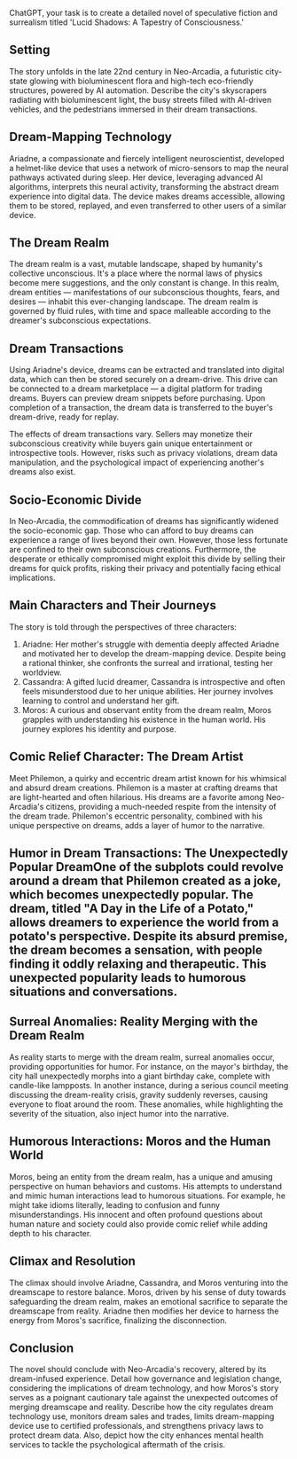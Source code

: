 ChatGPT, your task is to create a detailed novel of speculative fiction and surrealism titled 'Lucid Shadows: A Tapestry of Consciousness.' 

## Setting

The story unfolds in the late 22nd century in Neo-Arcadia, a futuristic city-state glowing with bioluminescent flora and high-tech eco-friendly structures, powered by AI automation. Describe the city's skyscrapers radiating with bioluminescent light, the busy streets filled with AI-driven vehicles, and the pedestrians immersed in their dream transactions.

## Dream-Mapping Technology

Ariadne, a compassionate and fiercely intelligent neuroscientist, developed a helmet-like device that uses a network of micro-sensors to map the neural pathways activated during sleep. Her device, leveraging advanced AI algorithms, interprets this neural activity, transforming the abstract dream experience into digital data. The device makes dreams accessible, allowing them to be stored, replayed, and even transferred to other users of a similar device.

## The Dream Realm

The dream realm is a vast, mutable landscape, shaped by humanity's collective unconscious. It's a place where the normal laws of physics become mere suggestions, and the only constant is change. In this realm, dream entities — manifestations of our subconscious thoughts, fears, and desires — inhabit this ever-changing landscape. The dream realm is governed by fluid rules, with time and space malleable according to the dreamer's subconscious expectations.

## Dream Transactions

Using Ariadne's device, dreams can be extracted and translated into digital data, which can then be stored securely on a dream-drive. This drive can be connected to a dream marketplace — a digital platform for trading dreams. Buyers can preview dream snippets before purchasing. Upon completion of a transaction, the dream data is transferred to the buyer's dream-drive, ready for replay.

The effects of dream transactions vary. Sellers may monetize their subconscious creativity while buyers gain unique entertainment or introspective tools. However, risks such as privacy violations, dream data manipulation, and the psychological impact of experiencing another's dreams also exist.

## Socio-Economic Divide

In Neo-Arcadia, the commodification of dreams has significantly widened the socio-economic gap. Those who can afford to buy dreams can experience a range of lives beyond their own. However, those less fortunate are confined to their own subconscious creations. Furthermore, the desperate or ethically compromised might exploit this divide by selling their dreams for quick profits, risking their privacy and potentially facing ethical implications.

## Main Characters and Their Journeys

The story is told through the perspectives of three characters: 

1. Ariadne: Her mother's struggle with dementia deeply affected Ariadne and motivated her to develop the dream-mapping device. Despite being a rational thinker, she confronts the surreal and irrational, testing her worldview.
2. Cassandra: A gifted lucid dreamer, Cassandra is introspective and often feels misunderstood due to her unique abilities. Her journey involves learning to control and understand her gift.
3. Moros: A curious and observant entity from the dream realm, Moros grapples with understanding his existence in the human world. His journey explores his identity and purpose.

## Comic Relief Character: The Dream Artist

Meet Philemon, a quirky and eccentric dream artist known for his whimsical and absurd dream creations. Philemon is a master at crafting dreams that are light-hearted and often hilarious. His dreams are a favorite among Neo-Arcadia's citizens, providing a much-needed respite from the intensity of the dream trade. Philemon's eccentric personality, combined with his unique perspective on dreams, adds a layer of humor to the narrative.

## Humor in Dream Transactions: The Unexpectedly Popular DreamOne of the subplots could revolve around a dream that Philemon created as a joke, which becomes unexpectedly popular. The dream, titled "A Day in the Life of a Potato," allows dreamers to experience the world from a potato's perspective. Despite its absurd premise, the dream becomes a sensation, with people finding it oddly relaxing and therapeutic. This unexpected popularity leads to humorous situations and conversations.

## Surreal Anomalies: Reality Merging with the Dream Realm

As reality starts to merge with the dream realm, surreal anomalies occur, providing opportunities for humor. For instance, on the mayor's birthday, the city hall unexpectedly morphs into a giant birthday cake, complete with candle-like lampposts. In another instance, during a serious council meeting discussing the dream-reality crisis, gravity suddenly reverses, causing everyone to float around the room. These anomalies, while highlighting the severity of the situation, also inject humor into the narrative.

## Humorous Interactions: Moros and the Human World

Moros, being an entity from the dream realm, has a unique and amusing perspective on human behaviors and customs. His attempts to understand and mimic human interactions lead to humorous situations. For example, he might take idioms literally, leading to confusion and funny misunderstandings. His innocent and often profound questions about human nature and society could also provide comic relief while adding depth to his character.

## Climax and Resolution

The climax should involve Ariadne, Cassandra, and Moros venturing into the dreamscape to restore balance. Moros, driven by his sense of duty towards safeguarding the dream realm, makes an emotional sacrifice to separate the dreamscape from reality. Ariadne then modifies her device to harness the energy from Moros's sacrifice, finalizing the disconnection.

## Conclusion

The novel should conclude with Neo-Arcadia's recovery, altered by its dream-infused experience. Detail how governance and legislation change, considering the implications of dream technology, and how Moros's story serves as a poignant cautionary tale against the unexpected outcomes of merging dreamscape and reality. Describe how the city regulates dream technology use, monitors dream sales and trades, limits dream-mapping device use to certified professionals, and strengthens privacy laws to protect dream data. Also, depict how the city enhances mental health services to tackle the psychological aftermath of the crisis.
